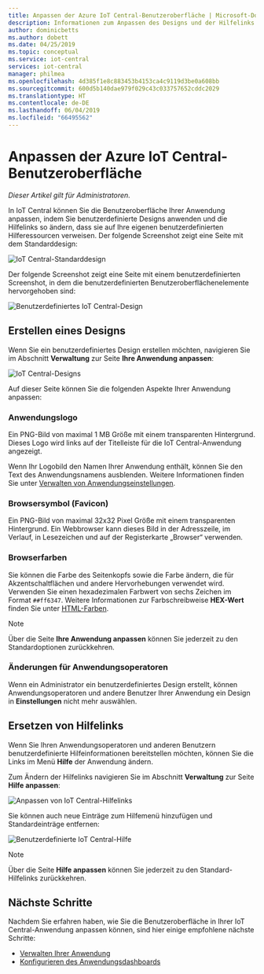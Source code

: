 ```yaml
---
title: Anpassen der Azure IoT Central-Benutzeroberfläche | Microsoft-Dokumentation
description: Informationen zum Anpassen des Designs und der Hilfelinks für Ihre Azure IoT Central-Anwendung
author: dominicbetts
ms.author: dobett
ms.date: 04/25/2019
ms.topic: conceptual
ms.service: iot-central
services: iot-central
manager: philmea
ms.openlocfilehash: 4d385f1e8c883453b4153ca4c9119d3be0a608bb
ms.sourcegitcommit: 600d5b140dae979f029c43c033757652cddc2029
ms.translationtype: HT
ms.contentlocale: de-DE
ms.lasthandoff: 06/04/2019
ms.locfileid: "66495562"
---
```

# <a name="customize-the-azure-iot-central-ui"></a>Anpassen der Azure IoT Central-Benutzeroberfläche 

*Dieser Artikel gilt für Administratoren.*

In IoT Central können Sie die Benutzeroberfläche Ihrer Anwendung anpassen, indem Sie benutzerdefinierte Designs anwenden und die Hilfelinks so ändern, dass sie auf Ihre eigenen benutzerdefinierten Hilferessourcen verweisen. Der folgende Screenshot zeigt eine Seite mit dem Standarddesign:

![IoT Central-Standarddesign](./media/howto-customize-ui/standard-ui.png)

Der folgende Screenshot zeigt eine Seite mit einem benutzerdefinierten Screenshot, in dem die benutzerdefinierten Benutzeroberflächenelemente hervorgehoben sind:

![Benutzerdefiniertes IoT Central-Design](./media/howto-customize-ui/themed-ui.png)

## <a name="create-theme"></a>Erstellen eines Designs

Wenn Sie ein benutzerdefiniertes Design erstellen möchten, navigieren Sie im Abschnitt **Verwaltung** zur Seite **Ihre Anwendung anpassen**:

![IoT Central-Designs](./media/howto-customize-ui/themes.png)

Auf dieser Seite können Sie die folgenden Aspekte Ihrer Anwendung anpassen:

### <a name="application-logo"></a>Anwendungslogo

Ein PNG-Bild von maximal 1 MB Größe mit einem transparenten Hintergrund. Dieses Logo wird links auf der Titelleiste für die IoT Central-Anwendung angezeigt.

Wenn Ihr Logobild den Namen Ihrer Anwendung enthält, können Sie den Text des Anwendungsnamens ausblenden. Weitere Informationen finden Sie unter [Verwalten von Anwendungseinstellungen](./howto-administer.md#manage-application-settings).

### <a name="browser-icon-favicon"></a>Browsersymbol (Favicon)

Ein PNG-Bild von maximal 32x32 Pixel Größe mit einem transparenten Hintergrund. Ein Webbrowser kann dieses Bild in der Adresszeile, im Verlauf, in Lesezeichen und auf der Registerkarte „Browser“ verwenden.

### <a name="browser-colors"></a>Browserfarben

Sie können die Farbe des Seitenkopfs sowie die Farbe ändern, die für Akzentschaltflächen und andere Hervorhebungen verwendet wird. Verwenden Sie einen hexadezimalen Farbwert von sechs Zeichen im Format `##ff6347`. Weitere Informationen zur Farbschreibweise **HEX-Wert** finden Sie unter [HTML-Farben](https://www.w3schools.com/html/html_colors.asp).

> [!NOTE]
> Über die Seite **Ihre Anwendung anpassen** können Sie jederzeit zu den Standardoptionen zurückkehren.

### <a name="changes-for-operators"></a>Änderungen für Anwendungsoperatoren

Wenn ein Administrator ein benutzerdefiniertes Design erstellt, können Anwendungsoperatoren und andere Benutzer Ihrer Anwendung ein Design in **Einstellungen** nicht mehr auswählen.

## <a name="replace-help-links"></a>Ersetzen von Hilfelinks

Wenn Sie Ihren Anwendungsoperatoren und anderen Benutzern benutzerdefinierte Hilfeinformationen bereitstellen möchten, können Sie die Links im Menü **Hilfe** der Anwendung ändern.

Zum Ändern der Hilfelinks navigieren Sie im Abschnitt **Verwaltung** zur Seite **Hilfe anpassen**:

![Anpassen von IoT Central-Hilfelinks](./media/howto-customize-ui/help-links.png)

Sie können auch neue Einträge zum Hilfemenü hinzufügen und Standardeinträge entfernen:

![Benutzerdefinierte IoT Central-Hilfe](./media/howto-customize-ui/custom-help.png)

> [!NOTE]
> Über die Seite **Hilfe anpassen** können Sie jederzeit zu den Standard-Hilfelinks zurückkehren.

## <a name="next-steps"></a>Nächste Schritte

Nachdem Sie erfahren haben, wie Sie die Benutzeroberfläche in Ihrer IoT Central-Anwendung anpassen können, sind hier einige empfohlene nächste Schritte:

- [Verwalten Ihrer Anwendung](./howto-administer.md)
- [Konfigurieren des Anwendungsdashboards](./howto-configure-homepage.md)